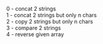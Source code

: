 0 - concat 2 strings <br />
1 - concat 2 strings but only n chars <br />
2 - copy 2 strings but only n chars <br />
3 - compare 2 strings <br />
4 - reverse given array <br />
